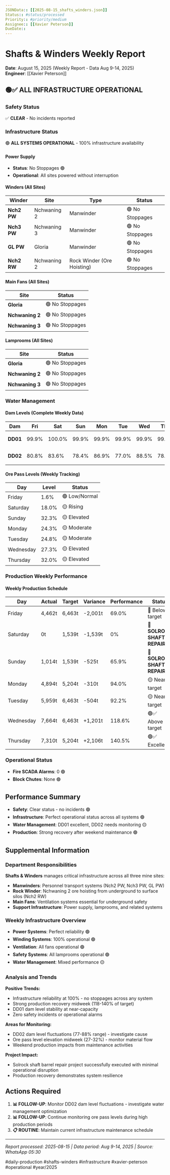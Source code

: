 ```yaml
---
JSONData:: [[2025-08-15_shafts_winders.json]]
Status:: #status/processed
Priority:: #priority/medium
Assignee:: [[Xavier Peterson]]
DueDate::
---
```


# Shafts & Winders Weekly Report
**Date**: August 15, 2025 (Weekly Report - Data Aug 9-14, 2025)  
**Engineer**: [[Xavier Peterson]]  

## 🟢✅ ALL INFRASTRUCTURE OPERATIONAL

### Safety Status
✅ **CLEAR** - No incidents reported

### Infrastructure Status
🟢 **ALL SYSTEMS OPERATIONAL** - 100% infrastructure availability

#### Power Supply
- **Status**: No Stoppages 🟢
- **Operational**: All sites powered without interruption

#### Winders (All Sites)
| Winder | Site | Type | Status |
|--------|------|------|--------|
| **Nch2 PW** | Nchwaning 2 | Manwinder | 🟢 No Stoppages |
| **Nch3 PW** | Nchwaning 3 | Manwinder | 🟢 No Stoppages |
| **GL PW** | Gloria | Manwinder | 🟢 No Stoppages |
| **Nch2 RW** | Nchwaning 2 | Rock Winder (Ore Hoisting) | 🟢 No Stoppages |

#### Main Fans (All Sites)
| Site | Status |
|------|--------|
| **Gloria** | 🟢 No Stoppages |
| **Nchwaning 2** | 🟢 No Stoppages |
| **Nchwaning 3** | 🟢 No Stoppages |

#### Lamprooms (All Sites)
| Site | Status |
|------|--------|
| **Gloria** | 🟢 No Stoppages |
| **Nchwaning 2** | 🟢 No Stoppages |
| **Nchwaning 3** | 🟢 No Stoppages |

### Water Management

#### Dam Levels (Complete Weekly Data)
| Dam | Fri | Sat | Sun | Mon | Tue | Wed | Thu | Status |
|-----|-----|-----|-----|-----|-----|-----|-----|--------|
| **DD01** | 99.9% | 100.0% | 99.9% | 99.9% | 99.9% | 99.9% | 99.8% | 🟢✅ Excellent |
| **DD02** | 80.8% | 83.6% | 78.4% | 86.9% | 77.0% | 88.5% | 78.8% | 🟡⚠️ Fluctuating |

#### Ore Pass Levels (Weekly Tracking)
| Day | Level | Status |
|-----|-------|--------|
| Friday | 1.6% | 🟢 Low/Normal |
| Saturday | 18.0% | 🟡 Rising |
| Sunday | 32.3% | 🟡 Elevated |
| Monday | 24.3% | 🟡 Moderate |
| Tuesday | 24.8% | 🟡 Moderate |
| Wednesday | 27.3% | 🟡 Elevated |
| Thursday | 32.0% | 🟡 Elevated |

### Production Weekly Performance

#### Weekly Production Schedule
| Day | Actual | Target | Variance | Performance | Status |
|-----|--------|--------|----------|-------------|--------|
| Friday | 4,462t | 6,463t | -2,001t | 69.0% | 🔴 Below target |
| Saturday | 0t | 1,539t | -1,539t | 0% | 🔴 **SOLROCK SHAFT REPAIR** |
| Sunday | 1,014t | 1,539t | -525t | 65.9% | 🔴 **SOLROCK SHAFT REPAIR** |
| Monday | 4,894t | 5,204t | -310t | 94.0% | 🟡 Near target |
| Tuesday | 5,959t | 6,463t | -504t | 92.2% | 🟡 Near target |
| Wednesday | 7,664t | 6,463t | +1,201t | 118.6% | 🟢✅ Above target |
| Thursday | 7,310t | 5,204t | +2,106t | 140.5% | 🟢✅ Excellent |

### Operational Status
- **Fire SCADA Alarms**: 0 🟢
- **Block Chutes**: None 🟢

## Performance Summary
- **Safety**: Clear status - no incidents 🟢
- **Infrastructure**: Perfect operational status across all systems 🟢
- **Water Management**: DD01 excellent, DD02 needs monitoring 🟡
- **Production**: Strong recovery after weekend maintenance 🟢

## Supplemental Information

### Department Responsibilities
**Shafts & Winders** manages critical infrastructure across all three mine sites:
- **Manwinders**: Personnel transport systems (Nch2 PW, Nch3 PW, GL PW)
- **Rock Winder**: Nchwaning 2 ore hoisting from underground to surface silos (Nch2 RW)
- **Main Fans**: Ventilation systems essential for underground safety
- **Support Infrastructure**: Power supply, lamprooms, and related systems

### Weekly Infrastructure Overview
- **Power Systems**: Perfect reliability 🟢
- **Winding Systems**: 100% operational 🟢
- **Ventilation**: All fans operational 🟢
- **Safety Systems**: All lamprooms operational 🟢
- **Water Management**: Mixed performance 🟡

### Analysis and Trends
**Positive Trends:**
- Infrastructure reliability at 100% - no stoppages across any system
- Strong production recovery midweek (118-140% of target)
- DD01 dam level stability at near-capacity
- Zero safety incidents or operational alarms

**Areas for Monitoring:**
- DD02 dam level fluctuations (77-88% range) - investigate cause
- Ore pass level elevation midweek (27-32%) - monitor material flow
- Weekend production impacts from maintenance activities

**Project Impact:**
- Solrock shaft barrel repair project successfully executed with minimal operational disruption
- Production recovery demonstrates system resilience

## Actions Required

1. **📊 FOLLOW-UP**: Monitor DD02 dam level fluctuations - investigate water management optimization
2. **📊 FOLLOW-UP**: Continue monitoring ore pass levels during high production periods
3. **📋 ROUTINE**: Maintain current infrastructure maintenance schedule

---
*Report processed: 2025-08-15 | Data period: Aug 9-14, 2025 | Source: WhatsApp 05:30*

#daily-production #shafts-winders #infrastructure #xavier-peterson #operational #year/2025